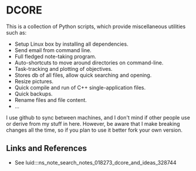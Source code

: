 
# DCORE

This is a collection of Python scripts, which provide miscellaneous utilities such as:
- Setup Linux box by installing all dependencies.
- Send email from command line.
- Full fledged note-taking program.
- Auto-shortcuts to move around directories on command-line.
- Task-tracking and plotting of objectives.
- Stores db of all files, allow quick searching and opening.
- Resize pictures.
- Quick compile and run of C++ single-application files.
- Quick backups.
- Rename files and file content.
- ...

I use github to sync between machines, and I don't mind if other people use or derive from my stuff in here.
However, be aware that I make breaking changes all the time, so if you plan to use it better fork your own version.

## Links and References

- See luid:::ns_note_search_notes_018273_dcore_and_ideas_328744


